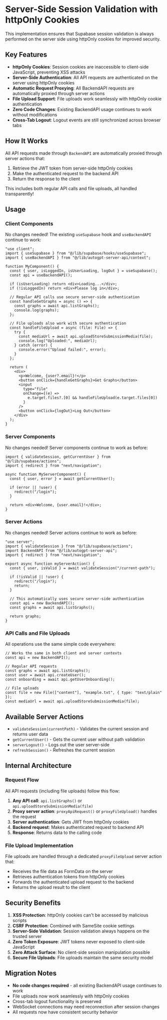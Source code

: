 # Server-Side Session Validation with httpOnly Cookies

This implementation ensures that Supabase session validation is always performed on the server side using httpOnly cookies for improved security.

## Key Features

- **httpOnly Cookies**: Session cookies are inaccessible to client-side JavaScript, preventing XSS attacks
- **Server-Side Authentication**: All API requests are authenticated on the server using httpOnly cookies
- **Automatic Request Proxying**: All BackendAPI requests are automatically proxied through server actions
- **File Upload Support**: File uploads work seamlessly with httpOnly cookie authentication
- **Zero Code Changes**: Existing BackendAPI usage continues to work without modifications
- **Cross-Tab Logout**: Logout events are still synchronized across browser tabs

## How It Works

All API requests made through `BackendAPI` are automatically proxied through server actions that:

1. Retrieve the JWT token from server-side httpOnly cookies
2. Make the authenticated request to the backend API
3. Return the response to the client

This includes both regular API calls and file uploads, all handled transparently!

## Usage

### Client Components

No changes needed! The existing `useSupabase` hook and `useBackendAPI` continue to work:

```tsx
"use client";
import { useSupabase } from "@/lib/supabase/hooks/useSupabase";
import { useBackendAPI } from "@/lib/autogpt-server-api/context";

function MyComponent() {
  const { user, isLoggedIn, isUserLoading, logOut } = useSupabase();
  const api = useBackendAPI();

  if (isUserLoading) return <div>Loading...</div>;
  if (!isLoggedIn) return <div>Please log in</div>;

  // Regular API calls use secure server-side authentication
  const handleGetGraphs = async () => {
    const graphs = await api.listGraphs();
    console.log(graphs);
  };

  // File uploads also work with secure authentication
  const handleFileUpload = async (file: File) => {
    try {
      const mediaUrl = await api.uploadStoreSubmissionMedia(file);
      console.log("Uploaded:", mediaUrl);
    } catch (error) {
      console.error("Upload failed:", error);
    }
  };

  return (
    <div>
      <p>Welcome, {user?.email}!</p>
      <button onClick={handleGetGraphs}>Get Graphs</button>
      <input
        type="file"
        onChange={(e) =>
          e.target.files?.[0] && handleFileUpload(e.target.files[0])
        }
      />
      <button onClick={logOut}>Log Out</button>
    </div>
  );
}
```

### Server Components

No changes needed! Server components continue to work as before:

```tsx
import { validateSession, getCurrentUser } from "@/lib/supabase/actions";
import { redirect } from "next/navigation";

async function MyServerComponent() {
  const { user, error } = await getCurrentUser();

  if (error || !user) {
    redirect("/login");
  }

  return <div>Welcome, {user.email}!</div>;
}
```

### Server Actions

No changes needed! Server actions continue to work as before:

```tsx
"use server";
import { validateSession } from "@/lib/supabase/actions";
import BackendAPI from "@/lib/autogpt-server-api";
import { redirect } from "next/navigation";

export async function myServerAction() {
  const { user, isValid } = await validateSession("/current-path");

  if (!isValid || !user) {
    redirect("/login");
    return;
  }

  // This automatically uses secure server-side authentication
  const api = new BackendAPI();
  const graphs = await api.listGraphs();

  return graphs;
}
```

### API Calls and File Uploads

All operations use the same simple code everywhere:

```tsx
// Works the same in both client and server contexts
const api = new BackendAPI();

// Regular API requests
const graphs = await api.listGraphs();
const user = await api.createUser();
const onboarding = await api.getUserOnboarding();

// File uploads
const file = new File(["content"], "example.txt", { type: "text/plain" });
const mediaUrl = await api.uploadStoreSubmissionMedia(file);
```

## Available Server Actions

- `validateSession(currentPath)` - Validates the current session and returns user data
- `getCurrentUser()` - Gets the current user without path validation
- `serverLogout()` - Logs out the user server-side
- `refreshSession()` - Refreshes the current session

## Internal Architecture

### Request Flow

All API requests (including file uploads) follow this flow:

1. **Any API call**: `api.listGraphs()` or `api.uploadStoreSubmissionMedia(file)`
2. **Proxy server action**: `proxyApiRequest()` or `proxyFileUpload()` handles the request
3. **Server authentication**: Gets JWT from httpOnly cookies
4. **Backend request**: Makes authenticated request to backend API
5. **Response**: Returns data to the calling code

### File Upload Implementation

File uploads are handled through a dedicated `proxyFileUpload` server action that:

- Receives the file data as FormData on the server
- Retrieves authentication tokens from httpOnly cookies
- Forwards the authenticated upload request to the backend
- Returns the upload result to the client

## Security Benefits

1. **XSS Protection**: httpOnly cookies can't be accessed by malicious scripts
2. **CSRF Protection**: Combined with SameSite cookie settings
3. **Server-Side Validation**: Session validation always happens on the trusted server
4. **Zero Token Exposure**: JWT tokens never exposed to client-side JavaScript
5. **Zero Attack Surface**: No client-side session manipulation possible
6. **Secure File Uploads**: File uploads maintain the same security model

## Migration Notes

- **No code changes required** - all existing BackendAPI usage continues to work
- File uploads now work seamlessly with httpOnly cookies
- Cross-tab logout functionality is preserved
- WebSocket connections may need reconnection after session changes
- All requests now have consistent security behavior
